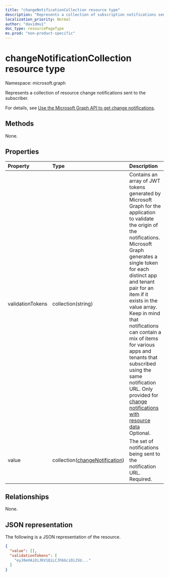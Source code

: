 ```yaml
---
title: "changeNotificationCollection resource type"
description: "Represents a collection of subscription notifications sent to the subscriber."
localization_priority: Normal
author: "davidmu1"
doc_type: resourcePageType
ms.prod: "non-product-specific"
---
```


# changeNotificationCollection resource type

Namespace: microsoft.graph

Represents a collection of resource change notifications sent to the subscriber.

For details, see [Use the Microsoft Graph API to get change notifications](webhooks.md).

## Methods

None.

## Properties

| Property | Type | Description |
|:---------|:-----|:------------|
| validationTokens | collection(string) | Contains an array of JWT tokens generated by Microsoft Graph for the application to validate the origin of the notifications. Microsoft Graph generates a single token for each distinct app and tenant pair for an item if it exists in the value array. Keep in mind that notifications can contain a mix of items for various apps and tenants that subscribed using the same notification URL. Only provided for [change notifications with resource data](/graph/webhooks-with-resource-data.md) Optional. |
| value | collection([changeNotification](changenotification.md)) | The set of notifications being sent to the notification URL. Required. |

## Relationships

None.

## JSON representation

The following is a JSON representation of the resource.

<!-- {
  "blockType": "resource",
  "optionalProperties": [

  ],
  "@odata.type": "microsoft.graph.changeNotificationCollection"
}-->

```json
{
  "value": [],
  "validationTokens": [
    "eyJ0eXAiOiJKV1QiLCJhbGciOiJSU..."
  ]
}
```

<!-- uuid: 8cc2599e-9740-4191-93fa-bc13c6f91564
2020-05-25 14:57:30 UTC -->
<!--
{
  "type": "#page.annotation",
  "description": "change notification collection resource",
  "keywords": "",
  "section": "documentation",
  "tocPath": "",
  "suppressions": []
}
-->

